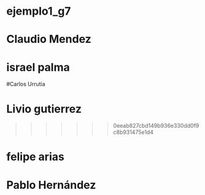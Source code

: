 # ejemplo1_g7
# Claudio Mendez

# israel palma
#Carlos Urrutia
# Livio gutierrez
>>>>>>> 0eeab827cbd149b936e330dd0f9c8b931475e1d4










# felipe arias








# Pablo Hernández